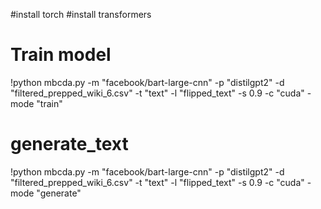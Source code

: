 


#install torch
#install transformers

# Train model
!python mbcda.py -m "facebook/bart-large-cnn" -p "distilgpt2" -d "filtered_prepped_wiki_6.csv" -t "text" -l "flipped_text" -s 0.9 -c "cuda" -mode "train"

# generate_text
!python mbcda.py -m "facebook/bart-large-cnn" -p "distilgpt2" -d "filtered_prepped_wiki_6.csv" -t "text" -l "flipped_text" -s 0.9 -c "cuda" -mode "generate"
